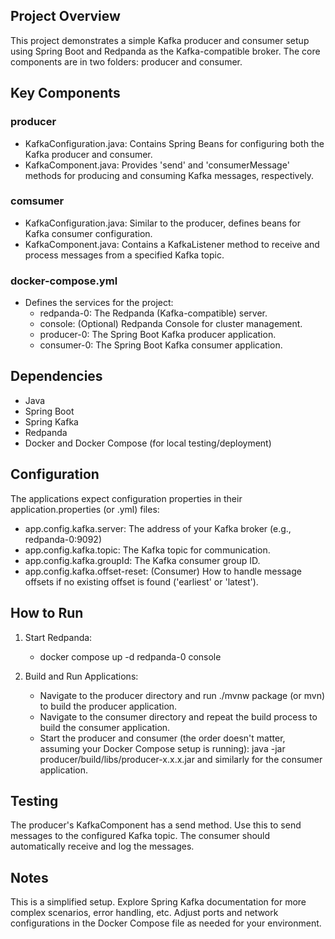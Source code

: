 ## Project Overview
This project demonstrates a simple Kafka producer and consumer setup using Spring Boot and Redpanda as the Kafka-compatible broker. The core components are in two folders: producer and consumer.

## Key Components

### producer
- KafkaConfiguration.java: Contains Spring Beans for configuring both the Kafka producer and consumer.
- KafkaComponent.java: Provides 'send' and 'consumerMessage' methods for producing and consuming Kafka messages, respectively.

### comsumer
- KafkaConfiguration.java: Similar to the producer, defines beans for Kafka consumer configuration.
- KafkaComponent.java: Contains a KafkaListener method to receive and process messages from a specified Kafka topic.

### docker-compose.yml
- Defines the services for the project:
    - redpanda-0: The Redpanda (Kafka-compatible) server.
    - console: (Optional) Redpanda Console for cluster management.
    - producer-0: The Spring Boot Kafka producer application.
    - consumer-0: The Spring Boot Kafka consumer application.

## Dependencies
- Java
- Spring Boot
- Spring Kafka
- Redpanda
- Docker and Docker Compose (for local testing/deployment)

## Configuration

 The applications expect configuration properties in their application.properties (or .yml) files:
- app.config.kafka.server: The address of your Kafka broker (e.g., redpanda-0:9092)
- app.config.kafka.topic: The Kafka topic for communication.
- app.config.kafka.groupId: The Kafka consumer group ID.
- app.config.kafka.offset-reset: (Consumer) How to handle message offsets if no existing offset is found ('earliest' or 'latest').

## How to Run

1. Start Redpanda:
    - docker compose up -d redpanda-0 console

2. Build and Run Applications:
    - Navigate to the producer directory and run ./mvnw package (or mvn) to build the producer application.
    - Navigate to the consumer directory and repeat the build process to build the consumer application.
    - Start the producer and consumer (the order doesn't matter, assuming your Docker Compose setup is running): java -jar producer/build/libs/producer-x.x.x.jar and similarly for the consumer application.

## Testing
The producer's KafkaComponent has a send method. Use this to send messages to the configured Kafka topic.
The consumer should automatically receive and log the messages.

## Notes
This is a simplified setup. Explore Spring Kafka documentation for more complex scenarios, error handling, etc.
Adjust ports and network configurations in the Docker Compose file as needed for your environment.